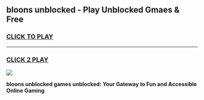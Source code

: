 
## bloons unblocked - Play Unblocked Gmaes & Free
<h3>
<a href="https://news.freeplayer.one?title=bloons_unblocked&ref=16F">CLICK TO PLAY</a></h3>
<hr>

<h3>
<a href="https://news.freeplayer.one?title=bloons_unblocked&ref=16F">CLICK 2 PLAY</a>
  
</h3>

<a href="https://news.freeplayer.one?title=bloons_unblocked&ref=16F/"><img src="https://clearcache.store/games.png"></a>


**bloons unblocked games unblocked: Your Gateway to Fun and Accessible Online Gaming**

